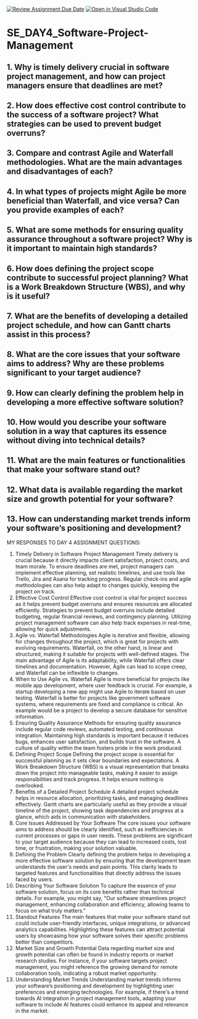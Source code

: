 [![Review Assignment Due Date](https://classroom.github.com/assets/deadline-readme-button-22041afd0340ce965d47ae6ef1cefeee28c7c493a6346c4f15d667ab976d596c.svg)](https://classroom.github.com/a/9pw6JKcu)
[![Open in Visual Studio Code](https://classroom.github.com/assets/open-in-vscode-2e0aaae1b6195c2367325f4f02e2d04e9abb55f0b24a779b69b11b9e10269abc.svg)](https://classroom.github.com/online_ide?assignment_repo_id=16760737&assignment_repo_type=AssignmentRepo)
# SE_DAY4_Software-Project-Management
## 1. Why is timely delivery crucial in software project management, and how can project managers ensure that deadlines are met?
## 2. How does effective cost control contribute to the success of a software project? What strategies can be used to prevent budget overruns?
## 3. Compare and contrast Agile and Waterfall methodologies. What are the main advantages and disadvantages of each?
## 4. In what types of projects might Agile be more beneficial than Waterfall, and vice versa? Can you provide examples of each?
## 5. What are some methods for ensuring quality assurance throughout a software project? Why is it important to maintain high standards?
## 6. How does defining the project scope contribute to successful project planning? What is a Work Breakdown Structure (WBS), and why is it useful?
## 7. What are the benefits of developing a detailed project schedule, and how can Gantt charts assist in this process?
## 8. What are the core issues that your software aims to address? Why are these problems significant to your target audience?
## 9. How can clearly defining the problem help in developing a more effective software solution?
## 10. How would you describe your software solution in a way that captures its essence without diving into technical details?
## 11. What are the main features or functionalities that make your software stand out?
## 12. What data is available regarding the market size and growth potential for your software?
## 13. How can understanding market trends inform your software’s positioning and development?




MY RESPONSES TO DAY 4 ASSIGNMENT QUESTIONS:

1. Timely Delivery in Software Project Management
Timely delivery is crucial because it directly impacts client satisfaction, project costs, and team morale. To ensure deadlines are met, project managers can implement effective planning, set realistic timelines, and use tools like Trello, Jira and Asana for tracking progress. Regular check-ins and agile methodologies can also help adapt to changes quickly, keeping the project on track.
2. Effective Cost Control
Effective cost control is vital for project success as it helps prevent budget overruns and ensures resources are allocated efficiently. Strategies to prevent budget overruns include detailed budgeting, regular financial reviews, and contingency planning. Utilizing project management software can also help track expenses in real-time, allowing for quick adjustments.
3. Agile vs. Waterfall Methodologies
Agile is iterative and flexible, allowing for changes throughout the project, which is great for projects with evolving requirements. Waterfall, on the other hand, is linear and structured, making it suitable for projects with well-defined stages. The main advantage of Agile is its adaptability, while Waterfall offers clear timelines and documentation. However, Agile can lead to scope creep, and Waterfall can be inflexible to changes.
4. When to Use Agile vs. Waterfall
Agile is more beneficial for projects like mobile app development, where user feedback is crucial. For example, a startup developing a new app might use Agile to iterate based on user testing. Waterfall is better for projects like government software systems, where requirements are fixed and compliance is critical. An example would be a project to develop a secure database for sensitive information.
5. Ensuring Quality Assurance
Methods for ensuring quality assurance include regular code reviews, automated testing, and continuous integration. Maintaining high standards is important because it reduces bugs, enhances user satisfaction, and builds trust in the software. A culture of quality within the team fosters pride in the work produced.
6. Defining Project Scope
Defining the project scope is essential for successful planning as it sets clear boundaries and expectations. A Work Breakdown Structure (WBS) is a visual representation that breaks down the project into manageable tasks, making it easier to assign responsibilities and track progress. It helps ensure nothing is overlooked.
7. Benefits of a Detailed Project Schedule
A detailed project schedule helps in resource allocation, prioritizing tasks, and managing deadlines effectively. Gantt charts are particularly useful as they provide a visual timeline of the project, showing task dependencies and progress at a glance, which aids in communication with stakeholders.
8. Core Issues Addressed by Your Software
The core issues your software aims to address should be clearly identified, such as inefficiencies in current processes or gaps in user needs. These problems are significant to your target audience because they can lead to increased costs, lost time, or frustration, making your solution valuable.
9. Defining the Problem
Clearly defining the problem helps in developing a more effective software solution by ensuring that the development team understands the user's needs and pain points. This clarity leads to targeted features and functionalities that directly address the issues faced by users.
10. Describing Your Software Solution
To capture the essence of your software solution, focus on its core benefits rather than technical details. For example, you might say, "Our software streamlines project management, enhancing collaboration and efficiency, allowing teams to focus on what truly matters."
11. Standout Features
The main features that make your software stand out could include user-friendly interfaces, unique integrations, or advanced analytics capabilities. Highlighting these features can attract potential users by showcasing how your software solves their specific problems better than competitors.
12. Market Size and Growth Potential
Data regarding market size and growth potential can often be found in industry reports or market research studies. For instance, if your software targets project management, you might reference the growing demand for remote collaboration tools, indicating a robust market opportunity.
13. Understanding Market Trends
Understanding market trends informs your software’s positioning and development by highlighting user preferences and emerging technologies. For example, if there's a trend towards AI integration in project management tools, adapting your software to include AI features could enhance its appeal and relevance in the market.